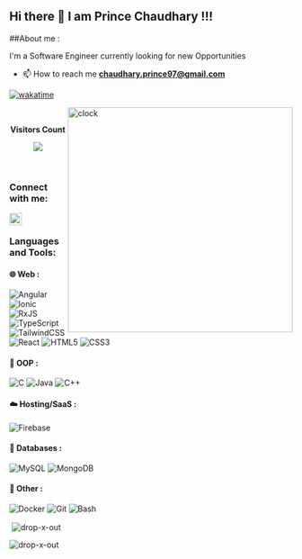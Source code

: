 ## Hi there 👋 I am Prince Chaudhary !!!

##About me :

I'm a Software Engineer currently looking for new Opportunities

- 📫 How to reach me **chaudhary.prince97@gmail.com**

[![wakatime](https://wakatime.com/badge/user/8ead7b74-441e-4a55-a485-743eaee10516.svg)](https://wakatime.com/@8ead7b74-441e-4a55-a485-743eaee10516)

<img align="right" src="https://i.pinimg.com/originals/06/60/ef/0660efe82fa3da42ed56eef013171835.gif" alt="clock" width="400">
<div align="center">
<br><p align="centre"><b>Visitors Count</b></p>  
<p align="center"><img align="center" src="https://profile-counter.glitch.me/{Prince2802}/count.svg" /></p> 
<br></div>

### Connect with me:

[<img align="left" alt="PRINCEC1 LinkedIn" width="22px" src="https://cdn-icons-png.flaticon.com/512/2111/2111368.png" />][linkedin]

<br />

### Languages and Tools:
																	       
#### 🌐 Web :																	       

![Angular](https://img.shields.io/badge/angular-%23DD0031.svg?style=for-the-badge&logo=angular&logoColor=white)
![Ionic](https://img.shields.io/badge/Ionic-%233880FF.svg?style=for-the-badge&logo=Ionic&logoColor=white)
![RxJS](https://img.shields.io/badge/rxjs-%23B7178C.svg?style=for-the-badge&logo=reactivex&logoColor=white)
![TypeScript](https://img.shields.io/badge/typescript-%23007ACC.svg?style=for-the-badge&logo=typescript&logoColor=white)
![TailwindCSS](https://img.shields.io/badge/tailwindcss-%2338B2AC.svg?style=for-the-badge&logo=tailwind-css&logoColor=white)
![React](https://shields.io/badge/react-black?logo=react&style=for-the-badge)
![HTML5](https://img.shields.io/badge/html5-%23E34F26.svg?style=for-the-badge&logo=html5&logoColor=white)
![CSS3](https://img.shields.io/badge/css3-%231572B6.svg?style=for-the-badge&logo=css3&logoColor=white)

#### 🤖 OOP : 
![C](https://img.shields.io/badge/c-%2300599C.svg?style=for-the-badge&logo=c&logoColor=white)
![Java](https://img.shields.io/badge/java-%23ED8B00.svg?style=for-the-badge&logo=java&logoColor=white)
![C++](https://img.shields.io/badge/c++-%2300599C.svg?style=for-the-badge&logo=c%2B%2B&logoColor=white)
																	       
#### ☁️ Hosting/SaaS :
![Firebase](https://img.shields.io/badge/firebase-%23039BE5.svg?style=for-the-badge&logo=firebase)
																	       
#### 💾 Databases :
![MySQL](https://img.shields.io/badge/mysql-%2300f.svg?style=for-the-badge&logo=mysql&logoColor=white)
![MongoDB](https://img.shields.io/badge/MongoDB-%234ea94b.svg?style=for-the-badge&logo=mongodb&logoColor=white)

																	       
#### 🥅 Other :
![Docker](https://img.shields.io/badge/docker-%230db7ed.svg?style=for-the-badge&logo=docker&logoColor=white)
![Git](https://img.shields.io/badge/git-%23F05033.svg?style=for-the-badge&logo=git&logoColor=white)
![Bash](https://img.shields.io/badge/-BASH-4EAA25?logo=GNU%20Bash&style=for-the-badge&logoColor=white)

[linkedin]: https://www.linkedin.com/in/princec1/

<p>&nbsp;<img align="center" src="https://github-readme-stats.vercel.app/api?username=prince2802&show_icons=true&locale=en" alt="drop-x-out" /></p>

<p><img align="center" src="https://github-readme-streak-stats.herokuapp.com/?user=prince2802&" alt="drop-x-out" /></p>
